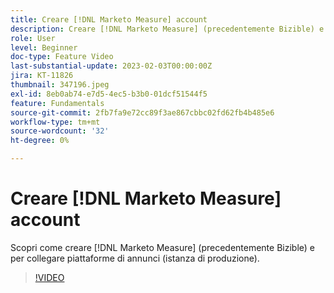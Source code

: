 ```yaml
---
title: Creare [!DNL Marketo Measure] account
description: Creare [!DNL Marketo Measure] (precedentemente Bizible) e connettere piattaforme di annunci (istanza di produzione).
role: User
level: Beginner
doc-type: Feature Video
last-substantial-update: 2023-02-03T00:00:00Z
jira: KT-11826
thumbnail: 347196.jpeg
exl-id: 8eb0ab74-e7d5-4ec5-b3b0-01dcf51544f5
feature: Fundamentals
source-git-commit: 2fb7fa9e72cc89f3ae867cbbc02fd62fb4b485e6
workflow-type: tm+mt
source-wordcount: '32'
ht-degree: 0%

---
```


# Creare [!DNL Marketo Measure] account

Scopri come creare [!DNL Marketo Measure] (precedentemente Bizible) e per collegare piattaforme di annunci (istanza di produzione).

>[!VIDEO](https://video.tv.adobe.com/v/347196/?quality=12&learn=on)
